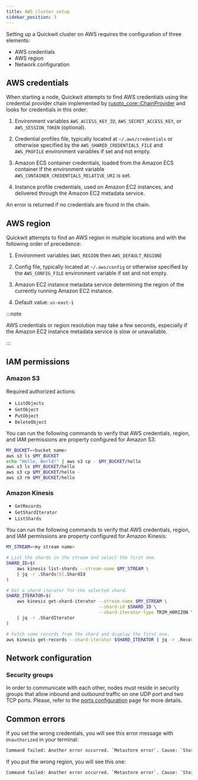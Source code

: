 ```yaml
---
title: AWS cluster setup
sidebar_position: 3
---
```


Setting up a Quickwit cluster on AWS requires the configuration of three elements:
- AWS credentials
- AWS region
- Network configuration

## AWS credentials

When starting a node, Quickwit attempts to find AWS credentials using the credential provider chain implemented by [rusoto_core::ChainProvider](https://docs.rs/rusoto_credential/latest/rusoto_credential/struct.ChainProvider.html) and looks for credentials in this order:

1. Environment variables `AWS_ACCESS_KEY_ID`, `AWS_SECRET_ACCESS_KEY`, or `AWS_SESSION_TOKEN` (optional).

2. Credential profiles file, typically located at `~/.aws/credentials` or otherwise specified by the `AWS_SHARED_CREDENTIALS_FILE` and `AWS_PROFILE` environment variables if set and not empty.

3. Amazon ECS container credentials, loaded from the Amazon ECS container if the environment variable `AWS_CONTAINER_CREDENTIALS_RELATIVE_URI` is set.

4. Instance profile credentials, used on Amazon EC2 instances, and delivered through the Amazon EC2 metadata service.

An error is returned if no credentials are found in the chain.

## AWS region

Quickwit attempts to find an AWS region in multiple locations and with the following order of precedence:

1. Environment variables (`AWS_REGION` then `AWS_DEFAULT_REGION`)

2. Config file, typically located at `~/.aws/config` or otherwise specified by the `AWS_CONFIG_FILE` environment variable if set and not empty.

3. Amazon EC2 instance metadata service determining the region of the currently running Amazon EC2 instance.

4. Default value: `us-east-1`

:::note

AWS credentials or region resolution may take a few seconds, especially if the Amazon EC2 instance metadata service is slow or unavailable.

:::

## IAM permissions

### Amazon S3

Required authorized actions:
- `ListObjects`
- `GetObject`
- `PutObject`
- `DeleteObject`

You can run the following commands to verify that AWS credentials, region, and IAM permissions are property configured for Amazon S3:

```bash
MY_BUCKET=<bucket name>
aws s3 ls $MY_BUCKET
echo "Hello, World!" | aws s3 cp - $MY_BUCKET/hello
aws s3 ls $MY_BUCKET/hello
aws s3 cp $MY_BUCKET/hello -
aws s3 rm $MY_BUCKET/hello
```

### Amazon Kinesis

- `GetRecords`
- `GetShardIterator`
- `ListShards`

You can run the following commands to verify that AWS credentials, region, and IAM permissions are property configured for Amazon Kinesis:

```bash
MY_STREAM=<my stream name>

# List the shards in the stream and select the first one.
SHARD_ID=$(
    aws kinesis list-shards --stream-name $MY_STREAM \
    | jq -r .Shards[0].ShardId
)

# Get a shard iterator for the selected shard.
SHARD_ITERATOR=$(
    aws kinesis get-shard-iterator --stream-name $MY_STREAM \
                                   --shard-id $SHARD_ID \
                                   --shard-iterator-type TRIM_HORIZON \
    | jq -r .ShardIterator
)

# Fetch some records from the shard and display the first one.
aws kinesis get-records --shard-iterator $SHARD_ITERATOR | jq -r .Records[0]
```

## Network configuration

### Security groups

In order to communicate with each other, nodes must reside in security groups that allow inbound and outbound traffic on one UDP port and two TCP ports. Please, refer to the [ports configuration](/configuration/ports-config.md) page for more details.

## Common errors

If you set the wrong credentials, you will see this error message with `Unauthorized` in your terminal:

```bash
Command failed: Another error occurred. `Metastore error`. Cause: `StorageError(kind=Unauthorized, source=Failed to fetch object: s3://quickwit-dev/my-hdfs/metastore.json)`
```

If you put the wrong region, you will see this one:

```bash
Command failed: Another error occurred. `Metastore error`. Cause: `StorageError(kind=InternalError, source=Failed to fetch object: s3://your-bucket/your-index/metastore.json)`.
```
